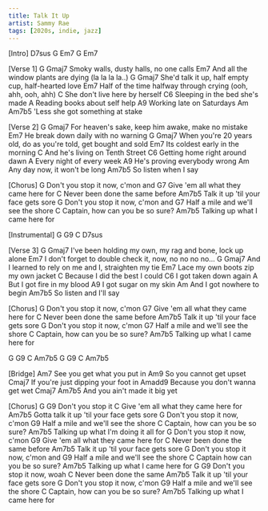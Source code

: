 ```yaml
---
title: Talk It Up
artist: Sammy Rae
tags: [2020s, indie, jazz]
---
```


[Intro]
D7sus
G       Em7
G       Em7
 
[Verse 1]
G                  Gmaj7
Smoky walls, dusty halls, no one calls
            Em7
And all the window plants are dying (la la la la..)
G                            Gmaj7
She'd talk it up, half empty cup, half-hearted love
            Em7
Half of the time halfway through crying (ooh, ahh, ooh, ahh)
          C
She don't live here by herself
         C6
Sleeping in the bed she's made
        A
Reading books about self help
        A9
Working late on Saturdays
          Am                    Am7b5
'Less she got something at stake
 
[Verse 2]
G                            Gmaj7
For heaven's sake, keep him awake, make no mistake
              Em7
He break down daily with no warning
           G                             Gmaj7
When you're 20 years old, do as you're told, get bought and sold
                 Em7
Its coldest early in the morning
         C
And he's living on Tenth Street
        C6
Getting home right around dawn
      A
Every night of every week
              A9
He's proving everybody wrong
        Am
Any day now, it won't be long
   Am7b5
So listen when I say
 
[Chorus]
G
Don't you stop it now, c'mon and
G7
Give 'em all what they came here for
C
Never been done the same before
Am7b5
Talk it up 'til your face gets sore
G
Don't you stop it now, c'mon and
G7
Half a mile and we'll see the shore
C
Captain, how can you be so sure?
Am7b5
Talking up what I came here for
 
[Instrumental]
G    G9    C    D7sus
 
[Verse 3]
         G                              Gmaj7
I've been holding my own, my rag and bone, lock up alone
           Em7
I don't forget to double check it, now, no no no no…
     G                           Gmaj7
And I learned to rely on me and I, straighten my tie
            Em7
Lace my own boots zip my own jacket
          C
Because I did the best I could
      C6
I got taken down again
          A
But I got fire in my blood
      A9
I got sugar on my skin
          Am
And I got nowhere to begin
  Am7b5
So listen and I'll say
 
[Chorus]
G
Don't you stop it now, c'mon
G7
Give 'em all what they came here for
C
Never been done the same before
Am7b5
Talk it up 'til your face gets sore
G
Don't you stop it now, c'mon
G7
Half a mile and we'll see the shore
C
Captain, how can you be so sure?
Am7b5
Talking up what I came here for
 
G    G9    C    Am7b5
G    G9    C    Am7b5
 
[Bridge]
        Am7
See you get what you put in
       Am9
So you cannot get upset
               Cmaj7
If you're just dipping your foot in
            Amadd9
Because you don't wanna get wet
        Cmaj7                Am7b5
And you ain't made it big yet
 
[Chorus]
G                G9
Don't you stop it
                       C
Give 'em all what they came here for
    Am7b5
Gotta talk it up 'til your face gets sore
G
Don't you stop it now, c'mon
G9
Half a mile and we'll see the shore
C
Captain, how can you be so sure?
Am7b5
Talking up what I'm doing it all for
G
Don't you stop it now, c'mon
G9
Give 'em all what they came here for
C
Never been done the same before
Am7b5
Talk it up 'til your face gets sore
G
Don't you stop it now, c'mon and
G9
Half a mile and we'll see the shore
C
Captain how can you be so sure?
Am7b5
Talking up what I came here for
G                    G9
Don't you stop it now, woah
C
Never been done the same
Am7b5
Talk it up 'til your face gets sore
G
Don't you stop it now, c'mon
G9
Half a mile and we'll see the shore
C
Captain, how can you be so sure?
Am7b5
Talking up what I came here for